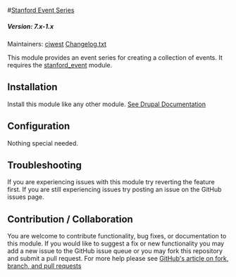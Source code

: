 #[Stanford Event Series](https://github.com/SU-SWS/stanford_image)
##### Version: 7.x-1.x

Maintainers: [cjwest](https://github.com/cjwest)
[Changelog.txt](CHANGELOG.txt)

This module provides an event series for creating a collection of events. It requires the [stanford_event](https://github.com/SU-SWS/stanford_event) module.


Installation
---

Install this module like any other module. [See Drupal Documentation](https://drupal.org/documentation/install/modules-themes/modules-7)

Configuration
---

Nothing special needed.

Troubleshooting
---

If you are experiencing issues with this module try reverting the feature first. If you are still experiencing issues try posting an issue on the GitHub issues page.

Contribution / Collaboration
---

You are welcome to contribute functionality, bug fixes, or documentation to this module. If you would like to suggest a fix or new functionality you may add a new issue to the GitHub issue queue or you may fork this repository and submit a pull request. For more help please see [GitHub's article on fork, branch, and pull requests](https://help.github.com/articles/using-pull-requests)
